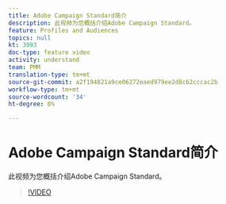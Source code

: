```yaml
---
title: Adobe Campaign Standard简介
description: 此视频为您概括介绍Adobe Campaign Standard。
feature: Profiles and Audiences
topics: null
kt: 3993
doc-type: feature video
activity: understand
team: PMM
translation-type: tm+mt
source-git-commit: a2f194821a9ce06272eaed979ee2d8c62cccac2b
workflow-type: tm+mt
source-wordcount: '34'
ht-degree: 0%

---
```



# Adobe Campaign Standard简介

此视频为您概括介绍Adobe Campaign Standard。

>[!VIDEO](https://video.tv.adobe.com/v/27072?quality=12)
